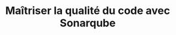 ---
layout: NoteLayout
permalink: /notes/:basename
category: notes
title: "Maîtriser la qualité du code avec Sonarqube"
published: false
last_updated: "02/04/2023"
---